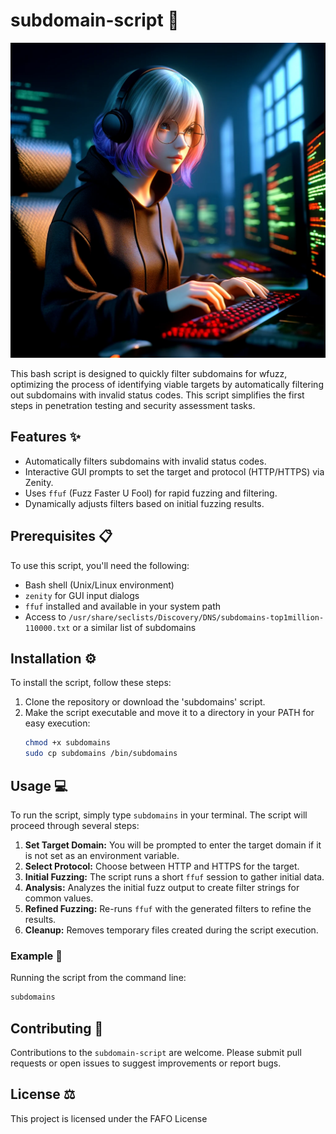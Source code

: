 # subdomain-script :satellite:

<p align="center">
  <img src="bg.png">
</p>

This bash script is designed to quickly filter subdomains for wfuzz, optimizing the process of identifying viable targets by automatically filtering out subdomains with invalid status codes. This script simplifies the first steps in penetration testing and security assessment tasks.

## Features :sparkles:

- Automatically filters subdomains with invalid status codes.
- Interactive GUI prompts to set the target and protocol (HTTP/HTTPS) via Zenity.
- Uses `ffuf` (Fuzz Faster U Fool) for rapid fuzzing and filtering.
- Dynamically adjusts filters based on initial fuzzing results.

## Prerequisites :clipboard:

To use this script, you'll need the following:
- Bash shell (Unix/Linux environment)
- `zenity` for GUI input dialogs
- `ffuf` installed and available in your system path
- Access to `/usr/share/seclists/Discovery/DNS/subdomains-top1million-110000.txt` or a similar list of subdomains

## Installation :gear:

To install the script, follow these steps:

1. Clone the repository or download the 'subdomains' script.
2. Make the script executable and move it to a directory in your PATH for easy execution:
   ```bash
   chmod +x subdomains
   sudo cp subdomains /bin/subdomains
   ```

## Usage :computer:

To run the script, simply type `subdomains` in your terminal. The script will proceed through several steps:

1. **Set Target Domain:** You will be prompted to enter the target domain if it is not set as an environment variable.
2. **Select Protocol:** Choose between HTTP and HTTPS for the target.
3. **Initial Fuzzing:** The script runs a short `ffuf` session to gather initial data.
4. **Analysis:** Analyzes the initial fuzz output to create filter strings for common values.
5. **Refined Fuzzing:** Re-runs `ffuf` with the generated filters to refine the results.
6. **Cleanup:** Removes temporary files created during the script execution.

### Example :memo:

Running the script from the command line:
```bash
subdomains
```

## Contributing :handshake:

Contributions to the `subdomain-script` are welcome. Please submit pull requests or open issues to suggest improvements or report bugs.

## License :balance_scale:

This project is licensed under the FAFO License
